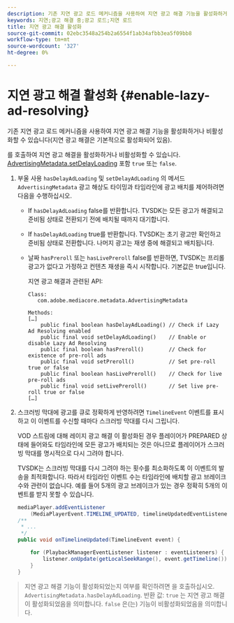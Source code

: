 ```yaml
---
description: 기존 지연 광고 로드 메커니즘을 사용하여 지연 광고 해결 기능을 활성화하거나 비활성화할 수 있습니다(지연 광고 해결은 기본적으로 활성화되어 있음).
keywords: 지연;광고 해결 중;광고 로드;지연 로드
title: 지연 광고 해결 활성화
source-git-commit: 02ebc3548a254b2a6554f1ab34afbb3ea5f09bb8
workflow-type: tm+mt
source-wordcount: '327'
ht-degree: 0%

---
```


# 지연 광고 해결 활성화 {#enable-lazy-ad-resolving}

기존 지연 광고 로드 메커니즘을 사용하여 지연 광고 해결 기능을 활성화하거나 비활성화할 수 있습니다(지연 광고 해결은 기본적으로 활성화되어 있음).

를 호출하여 지연 광고 해결을 활성화하거나 비활성화할 수 있습니다. [AdvertisingMetadata.setDelayLoading](https://help.adobe.com/en_US/primetime/api/psdk/javadoc_2.4/com/adobe/mediacore/metadata/AdvertisingMetadata.html#setDelayAdLoading-boolean-) 포함 `true` 또는 `false`.

1. 부울 사용 `hasDelayAdLoading` 및 `setDelayAdLoading` 의 메서드 `AdvertisingMetadata` 광고 해상도 타이밍과 타임라인에 광고 배치를 제어하려면 다음을 수행하십시오.

   * If `hasDelayAdLoading` false를 반환합니다. TVSDK는 모든 광고가 해결되고 준비됨 상태로 전환되기 전에 배치될 때까지 대기합니다.
   * If `hasDelayAdLoading` true를 반환합니다. TVSDK는 초기 광고만 확인하고 준비됨 상태로 전환합니다. 나머지 광고는 재생 중에 해결되고 배치됩니다.
   * 날짜 `hasPreroll` 또는 `hasLivePreroll` false를 반환하면, TVSDK는 프리롤 광고가 없다고 가정하고 컨텐츠 재생을 즉시 시작합니다. 기본값은 true입니다.

     지연 광고 해결과 관련된 API:

     ```
     Class: 
        com.adobe.mediacore.metadata.AdvertisingMetadata 
     
     Methods: 
     […] 
         public final boolean hasDelayAdLoading() // Check if Lazy Ad Resolving enabled 
         public final void setDelayAdLoading()    // Enable or disable Lazy Ad Resolving 
         public final boolean hasPreroll()        // Check for existence of pre-roll ads 
         public final void setPreroll()           // Set pre-roll true or false 
         public final boolean hasLivePreroll()    // Check for live pre-roll ads 
         public final void setLivePreroll()       // Set live pre-roll true or false 
     […]
     ```

1. 스크러빙 막대에 광고를 큐로 정확하게 반영하려면 `TimelineEvent` 이벤트를 표시하고 이 이벤트를 수신할 때마다 스크러빙 막대를 다시 그립니다.

   VOD 스트림에 대해 레이지 광고 해결 이 활성화된 경우 플레이어가 PREPARED 상태에 들어와도 타임라인에 모든 광고가 배치되는 것은 아니므로 플레이어가 스크러빙 막대를 명시적으로 다시 그려야 합니다.

   TVSDK는 스크러빙 막대를 다시 그려야 하는 횟수를 최소화하도록 이 이벤트의 발송을 최적화합니다. 따라서 타임라인 이벤트 수는 타임라인에 배치할 광고 브레이크 수와 관련이 없습니다. 예를 들어 5개의 광고 브레이크가 있는 경우 정확히 5개의 이벤트를 받지 못할 수 있습니다.

   ```java
   mediaPlayer.addEventListener 
       (MediaPlayerEvent.TIMELINE_UPDATED, timelineUpdatedEventListener); 
   /** 
    * ... 
    */ 
   public void onTimelineUpdated(TimelineEvent event) { 
   
       for (PlaybackManagerEventListener listener : eventListeners) { 
           listener.onUpdate(getLocalSeekRange(), event.getTimeline()); 
       } 
   } 
   ```

>지연 광고 해결 기능이 활성화되었는지 여부를 확인하려면 을 호출하십시오. `AdvertisingMetadata.hasDelayAdLoading`. 반환 값: `true` 는 지연 광고 해결이 활성화되었음을 의미합니다. `false` 은(는) 기능이 비활성화되었음을 의미합니다.
